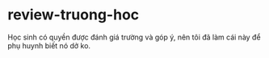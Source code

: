 # review-truong-hoc
Học sinh có quyền được đánh giá trường và góp ý, nên tôi đã làm cái này để phụ huynh biết nó dở ko.
